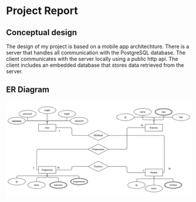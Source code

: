 # Project Report

## Conceptual design

The design of my project is based on a mobile app architechture.
There is a server that handles all communication with the PostgreSQL database.
The client communicates with the server locally using a public http api.
The client includes an embedded database that stores data retrieved from the server.

## ER Diagram

![ER DIAGRAM](./images/er-diagram.png)
